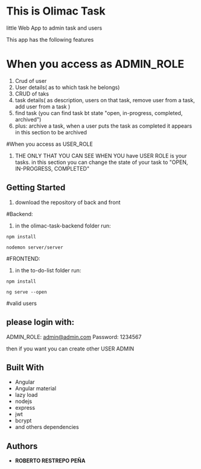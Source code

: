 # This is Olimac Task

little Web App to admin task and users

This app has the following features

# When you access as ADMIN_ROLE
1. Crud of user
2. User details( as to which task he belongs)
4. CRUD of taks
5. task details( as description, users on that task, remove user from a task, add user from a task )
4. find task (you can find task bt state "open, in-progress, completed, archived")
5. plus: archive a task, when a user puts the task as completed it appears
   in this section to be archived

#When you access as USER_ROLE
1. THE ONLY THAT YOU CAN SEE WHEN YOU have USER ROLE is your tasks.
    in this section you can change the state of your task to "OPEN, IN-PROGRESS, COMPLETED"

## Getting Started
1. download the repository of back and front

#Backend:
1. in the olimac-task-backend folder run:
```
npm install
```
```
nodemon server/server
```

#FRONTEND:
1. in the to-do-list folder run:
```
npm install
```
```
ng serve --open
```

#valid users

## please login with:
ADMIN_ROLE: admin@admin.com
Password: 1234567

then if you want you can create other USER ADMIN

        
## Built With

* Angular
* Angular material
* lazy load
* nodejs
* express
* jwt
* bcrypt
* and others dependencies


## Authors

* **ROBERTO RESTREPO PEÑA**
